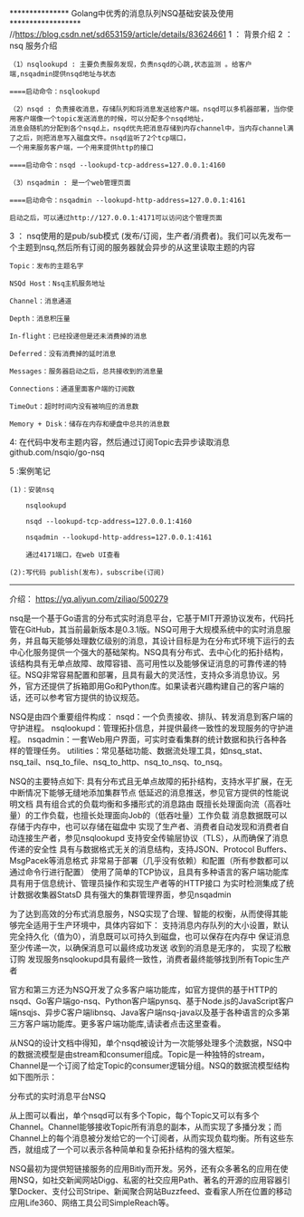 *************** Golang中优秀的消息队列NSQ基础安装及使用 ******************
//https://blog.csdn.net/sd653159/article/details/83624661
1 ： 背景介绍
2 ： nsq 服务介绍

    （1）nsqlookupd : 主要负责服务发现，负责nsqd的心跳,状态监测 。给客户端,nsqadmin提供nsqd地址与状态
    
    ====启动命令：nsqlookupd
    
    （2）nsqd : 负责接收消息，存储队列和将消息发送给客户端。nsqd可以多机器部署，当你使用客户端像一个topic发送消息的时候，可以分配多个nsqd地址，
    消息会随机的分配到各个nsqd上，nsqd优先把消息存储到内存channel中，当内存channel满了之后，则把消息写入磁盘文件。nsqd监听了2个tcp端口，
    一个用来服务客户端，一个用来提供http的接口
    
    ====启动命令：nsqd --lookupd-tcp-address=127.0.0.1:4160
    
    （3）nsqadmin : 是一个web管理页面
    
    ====启动命令：nsqadmin --lookupd-http-address=127.0.0.1:4161
    
    启动之后，可以通过http://127.0.0.1:4171可以访问这个管理页面

3 ： nsq使用的是pub/sub模式 (发布/订阅，生产者/消费者)。我们可以先发布一个主题到nsq,然后所有订阅的服务器就会异步的从这里读取主题的内容

    Topic：发布的主题名字

    NSQd Host：Nsq主机服务地址

    Channel：消息通道

    Depth：消息积压量

    In-flight：已经投递但是还未消费掉的消息

    Deferred：没有消费掉的延时消息

    Messages：服务器启动之后，总共接收到的消息量

    Connections：通道里面客户端的订阅数

    TimeOut：超时时间内没有被响应的消息数

    Memory + Disk：储存在内存和硬盘中总共的消息数


4: 在代码中发布主题内容，然后通过订阅Topic去异步读取消息
  github.com/nsqio/go-nsq


5 :案例笔记
    
    (1)：安装nsq
    
        nsqlookupd
        
        nsqd --lookupd-tcp-address=127.0.0.1:4160
        
        nsqadmin --lookupd-http-address=127.0.0.1:4161
    
        通过4171端口，在web UI查看
        
    (2):写代码 publish(发布)，subscribe(订阅)       
-----------------------------------------------------------------------------------
介绍： https://yq.aliyun.com/ziliao/500279

nsq是一个基于Go语言的分布式实时消息平台，它基于MIT开源协议发布，代码托管在GitHub，其当前最新版本是0.3.1版。NSQ可用于大规模系统中的实时消息服务，并且每天能够处理数亿级别的消息，其设计目标是为在分布式环境下运行的去中心化服务提供一个强大的基础架构。NSQ具有分布式、去中心化的拓扑结构，该结构具有无单点故障、故障容错、高可用性以及能够保证消息的可靠传递的特征。NSQ非常容易配置和部署，且具有最大的灵活性，支持众多消息协议。另外，官方还提供了拆箱即用Go和Python库。如果读者兴趣构建自己的客户端的话，还可以参考官方提供的协议规范。

NSQ是由四个重要组件构成： nsqd：一个负责接收、排队、转发消息到客户端的守护进程。 nsqlookupd：管理拓扑信息，并提供最终一致性的发现服务的守护进程。 nsqadmin：一套Web用户界面，可实时查看集群的统计数据和执行各种各样的管理任务。 utilities：常见基础功能、数据流处理工具，如nsq_stat、nsq_tail、nsq_to_file、nsq_to_http、nsq_to_nsq、to_nsq。

NSQ的主要特点如下: 具有分布式且无单点故障的拓扑结构，支持水平扩展，在无中断情况下能够无缝地添加集群节点 低延迟的消息推送，参见官方提供的性能说明文档 具有组合式的负载均衡和多播形式的消息路由 既擅长处理面向流（高吞吐量）的工作负载，也擅长处理面向Job的（低吞吐量）工作负载 消息数据既可以存储于内存中，也可以存储在磁盘中 实现了生产者、消费者自动发现和消费者自动连接生产者，参见nsqlookupd 支持安全传输层协议（TLS），从而确保了消息传递的安全性 具有与数据格式无关的消息结构，支持JSON、Protocol Buffers、MsgPacek等消息格式 非常易于部署（几乎没有依赖）和配置（所有参数都可以通过命令行进行配置） 使用了简单的TCP协议，且具有多种语言的客户端功能库 具有用于信息统计、管理员操作和实现生产者等的HTTP接口 为实时检测集成了统计数据收集器StatsD 具有强大的集群管理界面，参见nsqadmin

为了达到高效的分布式消息服务，NSQ实现了合理、智能的权衡，从而使得其能够完全适用于生产环境中，具体内容如下： 支持消息内存队列的大小设置，默认完全持久化（值为0），消息既可以可持久到磁盘，也可以保存在内存中 保证消息至少传递一次，以确保消息可以最终成功发送 收到的消息是无序的， 实现了松散订购 发现服务nsqlookupd具有最终一致性，消费者最终能够找到所有Topic生产者

官方和第三方还为NSQ开发了众多客户端功能库，如官方提供的基于HTTP的nsqd、Go客户端go-nsq、Python客户端pynsq、基于Node.js的JavaScript客户端nsqjs、异步C客户端libnsq、Java客户端nsq-java以及基于各种语言的众多第三方客户端功能库。更多客户端功能库,请读者点击这里查看。

从NSQ的设计文档中得知，单个nsqd被设计为一次能够处理多个流数据，NSQ中的数据流模型是由stream和consumer组成。Topic是一种独特的stream，Channel是一个订阅了给定Topic的consumer逻辑分组。NSQ的数据流模型结构如下图所示：

分布式的实时消息平台NSQ

从上图可以看出，单个nsqd可以有多个Topic，每个Topic又可以有多个Channel。Channel能够接收Topic所有消息的副本，从而实现了多播分发；而Channel上的每个消息被分发给它的一个订阅者，从而实现负载均衡。所有这些东西，就组成了一个可以表示各种简单和复杂拓扑结构的强大框架。

NSQ最初为提供短链接服务的应用Bitly而开发。另外，还有众多著名的应用在使用NSQ，如社交新闻网站Digg、私密的社交应用Path、著名的开源的应用容器引擎Docker、支付公司Stripe、新闻聚合网站Buzzfeed、查看家人所在位置的移动应用Life360、网络工具公司SimpleReach等。
